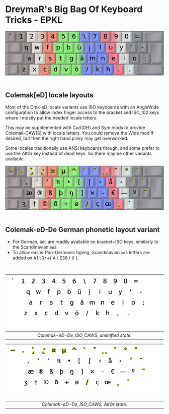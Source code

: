 DreymaR's Big Bag Of Keyboard Tricks - EPKL
===========================================

![EPKL help image for Colemak-eD-De ISO-AngleWide](./Cmk-eD-De_ISO-CAWS_s0_EPKL.png)
<br><br>

Colemak[eD] locale layouts
--------------------------
Most of the Cmk-eD locale variants use ISO keyboards with an AngleWide configuration to allow index finger access to the bracket and ISO_102 keys where I mostly put the needed locale letters.
  
This may be supplemented with Curl(DH) and Sym mods to provide Colemak-CAW(S) with locale letters. You could remove the Wide mod if desired, but then the right hand pinky may get overworked.
  
Some locales traditionally use ANSI keyboards though, and some prefer to use the AltGr key instead of dead keys. So there may be other variants available.
<br>

![EPKL help image for Colemak-eD-De ISO-AngleWide, AltGr state](./Cmk-eD-De_ISO-CAWS_s6_EPKL.png)
<br><br>

Colemak-eD-De German phonetic layout variant
--------------------------------------------
- For German, `äöü` are readily available on bracket+ISO keys, similarly to the Scandinavian `æøå`.
- To allow easier Pan-Germanic typing, Scandinavian `æøå` letters are added on <kbd>AltGr</kbd>+{ <kbd>A</kbd> / <kbd>ISO</kbd> / <kbd>U</kbd> }.
<br>

|![EPKL help image for Colemak-eD-De CAWS on an ISO board, unshifted state](./Cmk-eD-De_ISO_CurlAWideSym/state0.png)|
|   :---:   |
|_Colemak-eD-De_ISO_CAWS, unshifted state._|

|![EPKL help image for Colemak-eD-De CAWS on an ISO board, AltGr state](./Cmk-eD-De_ISO_CurlAWideSym/state6.png)|
|   :---:   |
|_Colemak-eD-De_ISO_CAWS, AltGr state._|
